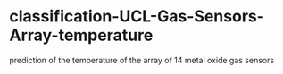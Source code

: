 # classification-UCL-Gas-Sensors-Array-temperature
prediction of the temperature of the array of 14 metal oxide gas sensors
